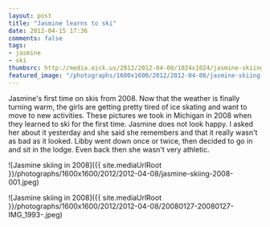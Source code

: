```yaml
---
layout: post
title: "Jasmine learns to ski"
date: 2012-04-15 17:36
comments: false
tags: 
- jasmine
- ski
thumbsrc: http://media.eick.us/2012/2012-04-08/1024x1024/jasmine-skiing-2008-001.jpeg
featured_image: "/photographs/1600x1600/2012/2012-04-08/jasmine-skiing-2008-001.jpeg"
---
```

Jasmine's first time on skis from 2008.  Now that the weather is finally turning warm, the girls are getting pretty tired of ice skating and want to move to new activities.  These pictures we took in Michigan in 2008 when they learned to ski for the first time.  Jasmine does not look happy.  I asked her about it yesterday and she said she remembers and that it really wasn't as bad as it looked.  Libby went down once or twice, then decided to go in and sit in the lodge.  Even back then she wasn't very athletic.



![Jasmine skiing in 2008]({{ site.mediaUrlRoot }}/photographs/1600x1600/2012/2012-04-08/jasmine-skiing-2008-001.jpeg)




![Jasmine skiing in 2008]({{ site.mediaUrlRoot }}/photographs/1600x1600/2012/2012-04-08/20080127-20080127-IMG_1993-.jpeg)

